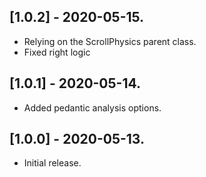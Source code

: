 ## [1.0.2] - 2020-05-15.

* Relying on the ScrollPhysics parent class.
* Fixed right logic

## [1.0.1] - 2020-05-14.

* Added pedantic analysis options.

## [1.0.0] - 2020-05-13.

* Initial release.

